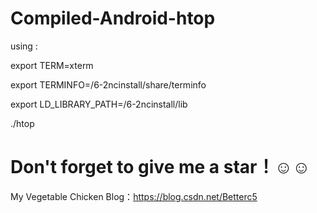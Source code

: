 # Compiled-Android-htop
using :

export TERM=xterm

export TERMINFO=/6-2ncinstall/share/terminfo

export LD_LIBRARY_PATH=/6-2ncinstall/lib

./htop

# Don't forget to give me a star！☺☺


My Vegetable Chicken Blog：https://blog.csdn.net/Betterc5


